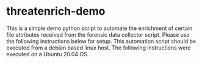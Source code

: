 # threatenrich-demo
This is a simple demo python script to automate the enrichment of certain file attributes received from the forensic data collector script.
Please use the following instructions below for setup. This automation script should be executed from a debian based linux host.
The following instructions were executed on a Ubuntu 20.04 OS.
